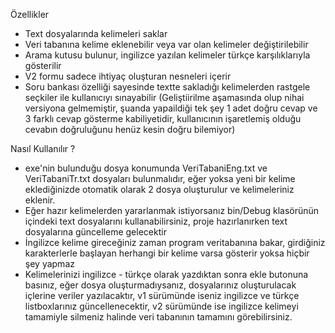 Özellikler
  -  Text dosyalarında kelimeleri saklar
  -  Veri tabanına kelime eklenebilir veya var olan kelimeler değiştirilebilir
  -  Arama kutusu bulunur, ingilizce yazılan kelimeler türkçe karşılıklarıyla gösterilir
  -  V2 formu sadece ihtiyaç oluşturan nesneleri içerir
  -  Soru bankası özelliği sayesinde textte sakladığı kelimelerden rastgele seçkiler ile kullanıcıyı sınayabilir (Geliştiirilme aşamasında olup nihai versiyona gelmemiştir,
     şuanda yapaildiği tek şey 1 adet doğru cevap ve 3 farklı cevap gösterme kabiliyetidir, kullanıcının işaretlemiş olduğu cevabın doğruluğunu henüz kesin doğru bilemiyor)

Nasıl Kullanılır ?
  - exe'nin bulunduğu dosya konumunda VeriTabaniEng.txt ve VeriTabaniTr.txt dosyaları bulunmalıdır, eğer yoksa yeni bir kelime eklediğinizde otomatik olarak 2 dosya oluşturulur ve kelimeleriniz eklenir.
  - Eğer hazır kelimelerden yararlanmak istiyorsanız bin/Debug klasörünün içindeki text dosyalarını kullanabilirsiniz, proje hazırlanırken text dosyalarına güncelleme gelecektir
  - İngilizce kelime gireceğiniz zaman program veritabanına bakar, girdiğiniz karakterlerle başlayan herhangi bir kelime varsa gösterir yoksa hiçbir şey yapmaz
  - Kelimelerinizi ingilizce - türkçe olarak yazdıktan sonra ekle butonuna basınız, eğer dosya oluşturmadıysanız, dosyalarınız oluşturulacak içlerine veriler yazılacaktır, v1 sürümünde iseniz ingilizce ve türkçe listboxlarınız güncellenecektir, v2 sürümünde ise ingilizce kelimeyi tamamiyle silmeniz halinde veri tabanının tamamını görebilirsiniz.
